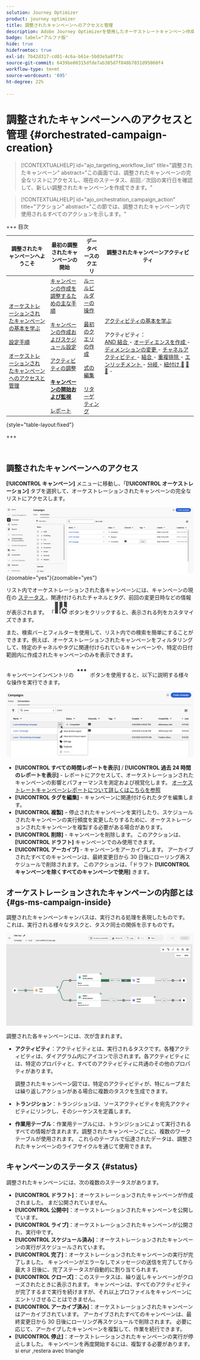 ```yaml
---
solution: Journey Optimizer
product: journey optimizer
title: 調整されたキャンペーンへのアクセスと管理
description: Adobe Journey Optimizerを使用したオーケストレートキャンペーン作成の主な原則について説明します
badge: label="アルファ版"
hide: true
hidefromtoc: true
exl-id: 7b42d317-cd01-4c6a-b61e-5b03e5a8ff3c
source-git-commit: 6439be00315dfde7ab385d7f848b7031d95060f4
workflow-type: tm+mt
source-wordcount: '695'
ht-degree: 22%

---
```


# 調整されたキャンペーンへのアクセスと管理 {#orchestrated-campaign-creation}

>[!CONTEXTUALHELP]
>id="ajo_targeting_workflow_list"
>title="調整されたキャンペーン"
>abstract="この画面では、調整されたキャンペーンの完全なリストにアクセスし、現在のステータス、前回／次回の実行日を確認して、新しい調整されたキャンペーンを作成できます。"

>[!CONTEXTUALHELP]
>id="ajo_orchestration_campaign_action"
>title="アクション"
>abstract="この節では、調整されたキャンペーン内で使用されるすべてのアクションを示します。"

+++ 目次

| 調整されたキャンペーンへようこそ | 最初の調整されたキャンペーンの開始 | データベースのクエリ | 調整されたキャンペーンアクティビティ |
|---|---|---|---|
| [ オーケストレーションされたキャンペーンの基本を学ぶ ](gs-orchestrated-campaigns.md)<br/><br/>[ 設定手順 ](configuration-steps.md)<br/><br/>[ オーケストレーションされたキャンペーンへのアクセスと管理 ](access-manage-orchestrated-campaigns.md) | [ キャンペーンの作成を調整するための主な手順 ](gs-campaign-creation.md)<br/><br/>[ キャンペーンの作成およびスケジュール設定 ](create-orchestrated-campaign.md)<br/><br/>[ アクティビティの調整 ](orchestrate-activities.md)<br/><br/><b>[ キャンペーンの開始および監視 ](start-monitor-campaigns.md)</b><br/><br/>[ レポート ](reporting-campaigns.md) | [ ルールビルダーの操作 ](orchestrated-rule-builder.md)<br/><br/>[ 最初のクエリの作成 ](build-query.md)<br/><br/>[ 式の編集 ](edit-expressions.md)<br/><br/>[ リターゲティング ](retarget.md) | [ アクティビティの基本を学ぶ ](activities/about-activities.md)<br/><br/> アクティビティ：<br/>[AND 結合 ](activities/and-join.md) - [ オーディエンスを作成 ](activities/build-audience.md) - [ ディメンションの変更 ](activities/change-dimension.md) - [ チャネルアクティビティ ](activities/channels.md) - [ 結合 ](activities/combine.md) - [ 重複排除 ](activities/deduplication.md) - [ エンリッチメント ](activities/enrichment.md) - [ 分岐 ](activities/fork.md) - [ 紐付け ](activities/reconciliation.md) [&#128279;](save-audience.md) [&#128279;](activities/split.md) [&#128279;](activities/wait.md) - |

{style="table-layout:fixed"}

+++

<br/>

## 調整されたキャンペーンへのアクセス

**[!UICONTROL キャンペーン]** メニューに移動し、「**[!UICONTROL オーケストレーション]** タブを選択して、オーケストレーションされたキャンペーンの完全なリストにアクセスします。

![ オーケストレーションされたキャンペーンのインベントリを示す画像 ](assets/inventory.png){zoomable="yes"}{zoomable="yes"}

リスト内でオーケストレーションされた各キャンペーンには、キャンペーンの現在の [ ステータス ](#status)、関連付けられたチャネルとタグ、前回の変更日時などの情報が表示されます。 「![ レイアウトの設定 ](assets/do-not-localize/inventory-configure-layout.svg) ボタンをクリックすると、表示される列をカスタマイズできます。

また、検索バーとフィルターを使用して、リスト内での検索を簡単にすることができます。例えば、オーケストレーションされたキャンペーンをフィルタリングして、特定のチャネルやタグに関連付けられているキャンペーンや、特定の日付範囲内に作成されたキャンペーンのみを表示できます。

キャンペーンインベントリの ![ 「その他のアクション」ボタンを示す画像 ](assets/do-not-localize/rule-builder-icon-more.svg) ボタンを使用すると、以下に説明する様々な操作を実行できます。

![ キャンペーンインベントリの画像 ](assets/inventory-actions.png)

* **[!UICONTROL すべての時間レポートを表示]** / **[!UICONTROL 過去 24 時間のレポートを表示]** - レポートにアクセスして、オーケストレーションされたキャンペーンの影響とパフォーマンスを測定および視覚化します。 [ オーケストレートキャンペーンレポートについて詳しくはこちらを参照 ](../orchestrated/reporting-campaigns.md)
* **[!UICONTROL タグを編集]** - キャンペーンに関連付けられたタグを編集します。
* **[!UICONTROL 複製]** – 停止されたキャンペーンを実行したり、スケジュールされたキャンペーンの実行頻度を変更したりするために、オーケストレーションされたキャンペーンを複製する必要がある場合があります。
* **[!UICONTROL 削除]** - キャンペーンを削除します。 このアクションは、**[!UICONTROL ドラフト]** キャンペーンでのみ使用できます。
* **[!UICONTROL アーカイブ]** - キャンペーンをアーカイブします。 アーカイブされたすべてのキャンペーンは、最終変更日から 30 日後にローリング再スケジュールで削除されます。 このアクションは、「ドラフト **[!UICONTROL キャンペーンを除くすべてのキャンペーンで使用]** きます。

## オーケストレーションされたキャンペーンの内部とは {#gs-ms-campaign-inside}

調整されたキャンペーンキャンバスは、実行される処理を表現したものです。 これは、実行される様々なタスクと、タスク同士の関係を示すものです。

![ 調整されたキャンペーンキャンバスを示す画像 ](assets/canvas-example.png)

調整された各キャンペーンには、次が含まれます。

* **アクティビティ**：アクティビティとは、実行されるタスクです。各種アクティビティは、ダイアグラム内にアイコンで示されます。各アクティビティには、特定のプロパティと、すべてのアクティビティに共通のその他のプロパティがあります。

  調整されたキャンペーン図では、特定のアクティビティが、特にループまたは繰り返しアクションがある場合に複数のタスクを生成できます。

* **トランジション**：トランジションは、ソースアクティビティを宛先アクティビティにリンクし、そのシーケンスを定義します。

* **作業用テーブル**：作業用テーブルには、トランジションによって実行されるすべての情報が含まれます。調整されたキャンペーンごとに、複数のワークテーブルが使用されます。 これらのテーブルで伝達されたデータは、調整されたキャンペーンのライフサイクルを通じて使用できます。

## キャンペーンのステータス {#status}

調整されたキャンペーンには、次の複数のステータスがあります。

* **[!UICONTROL ドラフト]**：オーケストレーションされたキャンペーンが作成されました。 まだ公開されていません。
* **[!UICONTROL 公開中]**：オーケストレーションされたキャンペーンを公開しています。
* **[!UICONTROL ライブ]**：オーケストレーションされたキャンペーンが公開され、実行中です。
* **[!UICONTROL スケジュール済み]**：オーケストレーションされたキャンペーンの実行がスケジュールされています。
* **[!UICONTROL 完了]**：オーケストレーションされたキャンペーンの実行が完了しました。 キャンペーンがエラーなしでメッセージの送信を完了してから最大 3 日後に、完了ステータスが自動的に割り当てられます。
* **[!UICONTROL クローズ]**：このステータスは、繰り返しキャンペーンがクローズされたときに表示されます。 キャンペーンは、すべてのアクティビティが完了するまで実行を続けますが、それ以上プロファイルをキャンペーンにエントリさせることはできません。
* **[!UICONTROL アーカイブ済み]**：オーケストレーションされたキャンペーンはアーカイブされています。 アーカイブされたすべてのキャンペーンは、最終変更日から 30 日後にローリング再スケジュールで削除されます。 必要に応じて、アーカイブしたキャンペーンを複製して、作業を続行できます。
* **[!UICONTROL 停止]**：オーケストレーションされたキャンペーンの実行が停止しました。 キャンペーンを再度開始するには、複製する必要があります。 si erur ,restera avec triangle
